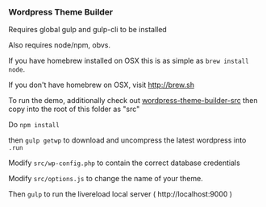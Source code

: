 ### Wordpress Theme Builder

Requires global gulp and gulp-cli to be installed

Also requires node/npm, obvs.

If you have homebrew installed on OSX this is as simple as `brew install node`.

If you don't have homebrew on OSX, visit http://brew.sh

To run the demo, additionally check out [wordpress-theme-builder-src](https://github.com/scottbert/wordpress-theme-builder-src) then copy into the root of this folder as "src"

Do ```npm install```

then ```gulp getwp``` to download and uncompress the latest wordpress into `.run`

Modify ```src/wp-config.php``` to contain the correct database credentials

Modify ```src/options.js``` to change the name of your theme.

Then ```gulp``` to run the livereload local server ( http://localhost:9000 )
